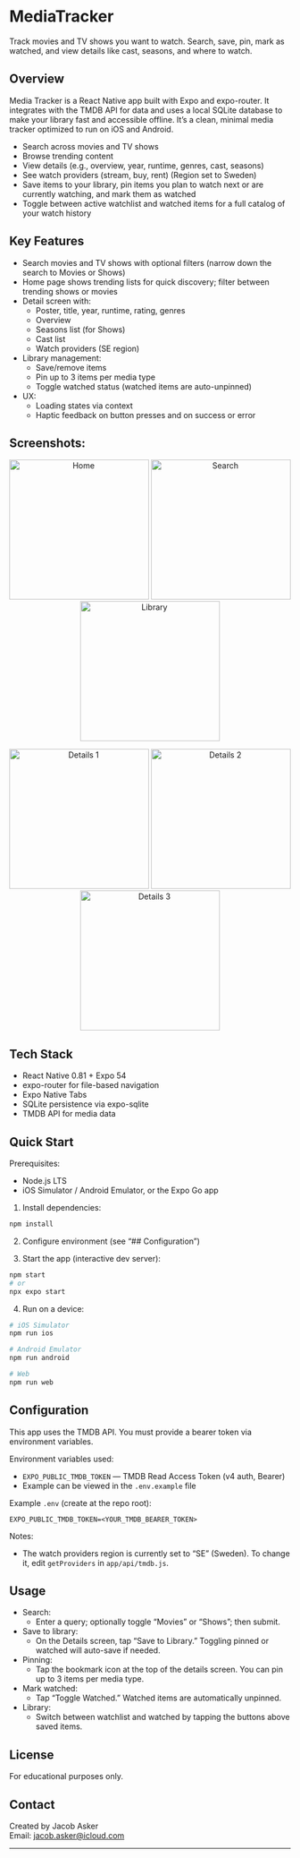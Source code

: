# MediaTracker

Track movies and TV shows you want to watch. Search, save, pin, mark as watched, and view details like cast, seasons, and where to watch.

## Overview

Media Tracker is a React Native app built with Expo and expo-router. It integrates with the TMDB API for data and uses a local SQLite database to make your library fast and accessible offline. It’s a clean, minimal media tracker optimized to run on iOS and Android.

- Search across movies and TV shows
- Browse trending content
- View details (e.g., overview, year, runtime, genres, cast, seasons)
- See watch providers (stream, buy, rent) (Region set to Sweden)
- Save items to your library, pin items you plan to watch next or are currently watching, and mark them as watched
- Toggle between active watchlist and watched items for a full catalog of your watch history

## Key Features

- Search movies and TV shows with optional filters (narrow down the search to Movies or Shows)
- Home page shows trending lists for quick discovery; filter between trending shows or movies
- Detail screen with:
  - Poster, title, year, runtime, rating, genres
  - Overview
  - Seasons list (for Shows)
  - Cast list
  - Watch providers (SE region)
- Library management:
  - Save/remove items
  - Pin up to 3 items per media type
  - Toggle watched status (watched items are auto-unpinned)
- UX:
  - Loading states via context
  - Haptic feedback on button presses and on success or error

## Screenshots:

<p align="center">
  <img src="./assets/screenshots/screenshot-home.png" alt="Home" width="250"/>
  <img src="./assets/screenshots/screenshot-search.png" alt="Search" width="250"/>
  <img src="./assets/screenshots/screenshot-library.png" alt="Library" width="250"/>
</p>

<p align="center">
  <img src="./assets/screenshots/screenshot-details-1.png" alt="Details 1" width="250"/>
  <img src="./assets/screenshots/screenshot-details-2.png" alt="Details 2" width="250"/>
  <img src="./assets/screenshots/screenshot-details-3.png" alt="Details 3" width="250"/>
</p>

## Tech Stack

- React Native 0.81 + Expo 54
- expo-router for file-based navigation
- Expo Native Tabs
- SQLite persistence via expo-sqlite
- TMDB API for media data

## Quick Start

Prerequisites:

- Node.js LTS
- iOS Simulator / Android Emulator, or the Expo Go app

1. Install dependencies:

```bash
npm install
```

2. Configure environment (see “## Configuration”)

3. Start the app (interactive dev server):

```bash
npm start
# or
npx expo start
```

4. Run on a device:

```bash
# iOS Simulator
npm run ios

# Android Emulator
npm run android

# Web
npm run web
```

## Configuration

This app uses the TMDB API. You must provide a bearer token via environment variables.

Environment variables used:

- `EXPO_PUBLIC_TMDB_TOKEN` — TMDB Read Access Token (v4 auth, Bearer)
- Example can be viewed in the `.env.example` file

Example `.env` (create at the repo root):

```
EXPO_PUBLIC_TMDB_TOKEN=<YOUR_TMDB_BEARER_TOKEN>
```

Notes:

- The watch providers region is currently set to “SE” (Sweden). To change it, edit `getProviders` in `app/api/tmdb.js`.

## Usage

- Search:
  - Enter a query; optionally toggle “Movies” or “Shows”; then submit.
- Save to library:
  - On the Details screen, tap “Save to Library.” Toggling pinned or watched will auto-save if needed.
- Pinning:
  - Tap the bookmark icon at the top of the details screen. You can pin up to 3 items per media type.
- Mark watched:
  - Tap “Toggle Watched.” Watched items are automatically unpinned.
- Library:
  - Switch between watchlist and watched by tapping the buttons above saved items.

## License

For educational purposes only.

## Contact

Created by Jacob Asker  
Email: jacob.asker@icloud.com

---

